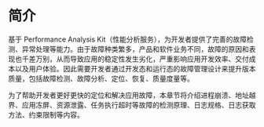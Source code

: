 # 简介

基于 Performance Analysis Kit（性能分析服务），为开发者提供了完善的故障检测、异常处理等能力。由于故障种类繁多，产品和软件业务不同，故障的原因和表现也千差万别，从而导致应用的稳定性发生劣化，严重影响应用开发效率、交付成本以及用户体验。因此需要开发者通过开发态和运行态的故障管理设计来提升版本质量，包括故障检测、故障分析、定位、恢复、质量度量等。

为了帮助开发者更好更快的定位和解决应用故障，本章节将介绍进程崩溃、地址越界、应用冻屏、资源泄露、任务执行超时等故障的检测原理、日志规格、日志获取方法、约束限制等内容。

